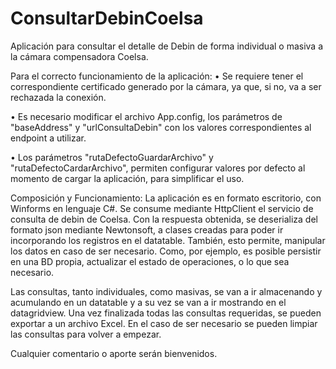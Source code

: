 # ConsultarDebinCoelsa
Aplicación para consultar el detalle de Debin de forma individual o masiva a la cámara compensadora Coelsa.

Para el correcto funcionamiento de la aplicación:
•	Se requiere tener el correspondiente certificado generado por la cámara, ya que, si no, va a ser rechazada la conexión.

•	Es necesario modificar el archivo App.config, los parámetros de "baseAddress" y "urlConsultaDebin" con los valores correspondientes al endpoint a utilizar.

•	Los parámetros "rutaDefectoGuardarArchivo" y "rutaDefectoCardarArchivo", permiten configurar valores por defecto al momento de cargar la aplicación, para simplificar el uso.

Composición y Funcionamiento:
La aplicación es en formato escritorio, con Winforms en lenguaje C#. Se consume mediante HttpClient el servicio de consulta de debin de Coelsa. Con la respuesta obtenida, se deserializa del formato json mediante Newtonsoft, a clases creadas para poder ir incorporando los registros en el datatable. También, esto permite, manipular los datos en caso de ser necesario. Como, por ejemplo, es posible persistir en una BD propia, actualizar el estado de operaciones, o lo que sea necesario.

Las consultas, tanto individuales, como masivas, se van a ir almacenando y acumulando en un datatable y a su vez se van a ir mostrando en el datagridview. Una vez finalizada todas las consultas requeridas, se pueden exportar a un archivo Excel. En el caso de ser necesario se pueden limpiar las consultas para volver a empezar.

Cualquier comentario o aporte serán bienvenidos.
